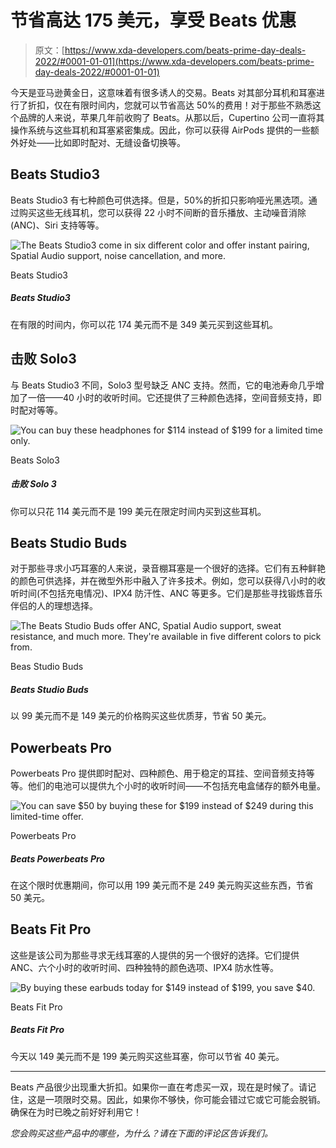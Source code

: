 # 节省高达 175 美元，享受 Beats 优惠

> 原文：[https://www.xda-developers.com/beats-prime-day-deals-2022/#0001-01-01](https://www.xda-developers.com/beats-prime-day-deals-2022/#0001-01-01)

今天是亚马逊黄金日，这意味着有很多诱人的交易。Beats 对其部分耳机和耳塞进行了折扣，仅在有限时间内，您就可以节省高达 50%的费用！对于那些不熟悉这个品牌的人来说，苹果几年前收购了 Beats。从那以后，Cupertino 公司一直将其操作系统与这些耳机和耳塞紧密集成。因此，你可以获得 AirPods 提供的一些额外好处——比如即时配对、无缝设备切换等。

## Beats Studio3

Beats Studio3 有七种颜色可供选择。但是，50%的折扣只影响哑光黑选项。通过购买这些无线耳机，您可以获得 22 小时不间断的音乐播放、主动噪音消除(ANC)、Siri 支持等等。

 <picture>![The Beats Studio3 come in six different color and offer instant pairing, Spatial Audio support, noise cancellation, and more.](../Images/3136fe6323dcc451bde104ca3bc0e180.png)</picture> 

Beats Studio3

##### Beats Studio3

在有限的时间内，你可以花 174 美元而不是 349 美元买到这些耳机。

## 击败 Solo3

与 Beats Studio3 不同，Solo3 型号缺乏 ANC 支持。然而，它的电池寿命几乎增加了一倍——40 小时的收听时间。它还提供了三种颜色选择，空间音频支持，即时配对等等。

 <picture>![You can buy these headphones for $114 instead of $199 for a limited time only.](../Images/0ba7b0cd3f1bffb4a5f77913eec40521.png)</picture> 

Beats Solo3

##### 击败 Solo 3

你可以只花 114 美元而不是 199 美元在限定时间内买到这些耳机。

## Beats Studio Buds

对于那些寻求小巧耳塞的人来说，录音棚耳塞是一个很好的选择。它们有五种鲜艳的颜色可供选择，并在微型外形中融入了许多技术。例如，您可以获得八小时的收听时间(不包括充电情况)、IPX4 防汗性、ANC 等更多。它们是那些寻找锻炼音乐伴侣的人的理想选择。

 <picture>![The Beats Studio Buds offer ANC, Spatial Audio support, sweat resistance, and much more. They're available in five different colors to pick from.](../Images/5b598ab66b1b9217ecc85f0bc3919c5d.png)</picture> 

Beas Studio Buds

##### Beats Studio Buds

以 99 美元而不是 149 美元的价格购买这些优质芽，节省 50 美元。

## Powerbeats Pro

Powerbeats Pro 提供即时配对、四种颜色、用于稳定的耳挂、空间音频支持等等。他们的电池可以提供九个小时的收听时间——不包括充电盒储存的额外电量。

 <picture>![You can save $50 by buying these for $199 instead of $249 during this limited-time offer.](../Images/310da3a692dac66cfe991daf12f4fb4e.png)</picture> 

Powerbeats Pro

##### Beats Powerbeats Pro

在这个限时优惠期间，你可以用 199 美元而不是 249 美元购买这些东西，节省 50 美元。

## Beats Fit Pro

这些是该公司为那些寻求无线耳塞的人提供的另一个很好的选择。它们提供 ANC、六个小时的收听时间、四种独特的颜色选项、IPX4 防水性等。

 <picture>![By buying these earbuds today for $149 instead of $199, you save $40.](../Images/396f0f999fac610e48c4a78169a3e5f1.png)</picture> 

Beats Fit Pro

##### Beats Fit Pro

今天以 149 美元而不是 199 美元购买这些耳塞，你可以节省 40 美元。

* * *

Beats 产品很少出现重大折扣。如果你一直在考虑买一双，现在是时候了。请记住，这是一项限时交易。因此，如果你不够快，你可能会错过它或它可能会脱销。确保在为时已晚之前好好利用它！

*您会购买这些产品中的哪些，为什么？请在下面的评论区告诉我们。*